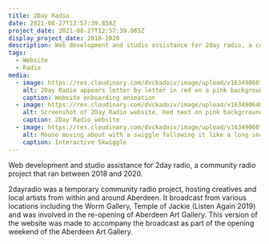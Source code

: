 ```yaml
---
title: 2Day Radio
date: 2021-08-27T12:57:39.858Z
project_date: 2021-08-27T12:57:39.865Z
display_project_date: 2018-2020
description: Web development and studio assistance for 2day radio, a community radio project that ran between 2018 and 2020.
tags:
  - Website
  - Radio
media:
  - image: https://res.cloudinary.com/dvckadoiv/image/upload/v1634906014/Soft%20Refresh/2day%20radio/2day-intro3_kwzpjj.gif
    alt: 2Day Radio appears letter by letter in red on a pink background
    caption: Website onboarding animation
  - image: https://res.cloudinary.com/dvckadoiv/image/upload/v1634906402/Soft%20Refresh/2day%20radio/2day-schedule-pichi_zcztjx.png
    alt: Screenshot of 2Day Radio website. Red text on pink backgrround showing who is live on air, the schedule and also a chatroom.
    caption: 2Day Radio website
  - image: https://res.cloudinary.com/dvckadoiv/image/upload/v1634906017/Soft%20Refresh/2day%20radio/2day-skwiggle1_vbn1wp.gif
    alt: Mouse moving about with a swiggle following it like a long snake.
    caption: Interactive Skwiggle
---
```

Web development and studio assistance for 2day radio, a community radio project that ran between 2018 and 2020.

2dayradio was a temporary community radio project, hosting creatives and local artists from within and around Aberdeen. It broadcast from various locations including the Worm Gallery, Temple of Jackie (Listen Again 2019) and was involved in the re-opening of Aberdeen Art Gallery. This version of the website was made to accompany the broadcast as part of the opening weekend of the Aberdeen Art Gallery.
